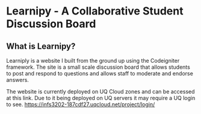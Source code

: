 # Learnipy - A Collaborative Student Discussion Board

## What is Learnipy?
Learniply is a website I built from the ground up using the Codeigniter framework. 
The site is a small scale discussion board that allows students to post and respond to questions and allows staff to moderate and endorse answers.

The website is currently deployed on UQ Cloud zones and can be accessed at this link. Due to it being deployed on UQ servers it may require a UQ login 
to see.
https://infs3202-187cdf27.uqcloud.net/project/login/

